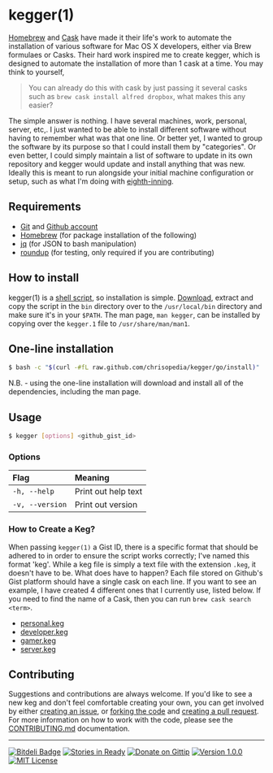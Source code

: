 # kegger(1)

[Homebrew][homebrew] and [Cask][caskroom] have made it their life's work to automate the installation of various software for Mac OS X developers, either via Brew formulaes or Casks.  Their hard work inspired me to create kegger, which is designed to automate the installation of more than 1 cask at a time. You may think to yourself,

> You can already do this with cask by just passing it several casks such as `brew cask install alfred dropbox`, what makes this any easier?

The simple answer is nothing.  I have several machines, work, personal, server, etc,. I just wanted to be able to install different software without having to remember what was that one line.  Or better yet, I wanted to group the software by its purpose so that I could install them by "categories". Or even better, I could simply maintain a list of software to update in its own repository and kegger would update and install anything that was new. Ideally this is meant to run alongside your initial machine configuration or setup, such as what I'm doing with [eighth-inning](https://github.com/chrisopedia/eighth-inning).

## Requirements

* [Git][git] and [Github account][github]
* [Homebrew][homebrew] (for package installation of the following)
* [jq][jq] (for JSON to bash manipulation)
* [roundup][roundup] (for testing, only required if you are contributing)


## How to install

kegger(1) is a [shell script][bin], so installation is simple.  [Download][download], extract and copy the script in the `bin` directory over to the `/usr/local/bin` directory and make sure it's in your `$PATH`.  The man page, `man kegger`, can be installed by copying over the `kegger.1` file to `/usr/share/man/man1`.

## One-line installation

```bash
$ bash -c "$(curl -#fL raw.github.com/chrisopedia/kegger/go/install)"
```

N.B. - using the one-line installation will download and install all of the dependencies, including the man page.

## Usage

```bash
$ kegger [options] <github_gist_id>
```

### Options

| Flag                 | Meaning                                                        |
| :--------------------| :------------------------------------------------------------- |
| `-h, --help`         | Print out help text                                            |
| `-v, --version`      | Print out version                                              |

### How to Create a Keg?

When passing `kegger(1)` a Gist ID, there is a specific format that should be adhered to in order to ensure the script works correctly; I've named this format 'keg'. While a keg file is simply a text file with the extension `.keg`, it doesn't have to be.  What does have to happen? Each file stored on Github's Gist platform should have a single cask on each line.  If you want to see an example, I have created 4 different ones that I currently use, listed below.  If you need to find the name of a Cask, then  you can run `brew cask search <term>`.

* [personal.keg](https://gist.github.com/chrisopedia/0b61a78ed66fd94d8277)
* [developer.keg](https://gist.github.com/chrisopedia/5ec0bc278d368187cdff)
* [gamer.keg](https://gist.github.com/chrisopedia/63e5cc70f0ad92615242)
* [server.keg](https://gist.github.com/chrisopedia/57bba889c6017e6f99d7)

## Contributing

Suggestions and contributions are always welcome.  If you'd like to see a new keg and don't feel comfortable creating your own, you can get involved by either [creating an issue](https://github.com/chrisopedia/kegger/issues/new), or [forking the code](https://github.com/chrisopedia/kegger/fork) and [creating a pull request](https://github.com/chrisopedia/kegger/compare/). For more information on how to work with the code, please see the [CONTRIBUTING.md](https://github.com/chrisopedia/kegger/blob/master/CONTRIBUTING.md) documentation.

* * *

[![Bitdeli Badge](https://d2weczhvl823v0.cloudfront.net/chrisopedia/kegger/trend.png)](https://bitdeli.com/free "Bitdeli Badge") [![Stories in Ready](https://badge.waffle.io/chrisopedia/kegger.png?label=Ready)](http://waffle.io/chrisopedia/kegger) [![Donate on Gittip](http://img.shields.io/gittip/alanhamlett.png)](https://www.gittip.com/chrisopedia/) [![Version 1.0.0](http://img.shields.io/badge/version-1.0.0-brightgreen.svg)](https://github.com/chrisopedia/bash/releases/tag/1.0.0) [![MIT License](http://img.shields.io/badge/license-MIT-lightgrey.svg)](https://github.com/chrisopedia/kegger/blob/master/LICENSE.md)

[bin]: https://github.com/chrisopedia/kegger/blob/master/bin/kegger
[download]: https://github.com/chrisopedia/kegger/archive/master.zip
[github]: https://github.com/join
[git]: http://git-scm.com
[homebrew]: http://brew.sh
[caskroom]: http://caskroom.io
[jq]: https://stedolan.github.io/jq/
[roundup]: https://github.com/bmizerany/roundup
